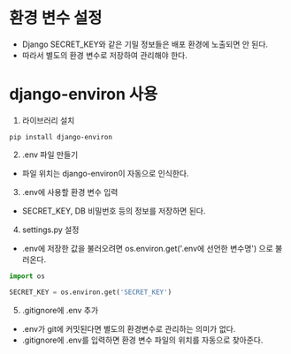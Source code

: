 # 환경 변수 설정

- Django SECRET_KEY와 같은 기밀 정보들은 배포 환경에 노출되면 안 된다.
- 따라서 별도의 환경 변수로 저장하여 관리해야 한다.

# django-environ 사용

1. 라이브러리 설치

```
pip install django-environ
```

2. .env 파일 만들기

- 파일 위치는 django-environ이 자동으로 인식한다.

3. .env에 사용할 환경 변수 입력

- SECRET_KEY, DB 비밀번호 등의 정보를 저장하면 된다.

4. settings.py 설정

- .env에 저장한 값을 불러오려면 os.environ.get('.env에 선언한 변수명') 으로 불러온다.

```py
import os

SECRET_KEY = os.environ.get('SECRET_KEY')
```

5. .gitignore에 .env 추가

- .env가 git에 커밋된다면 별도의 환경변수로 관리하는 의미가 없다.
- .gitignore에 .env를 입력하면 환경 변수 파일의 위치를 자동으로 찾아준다.
